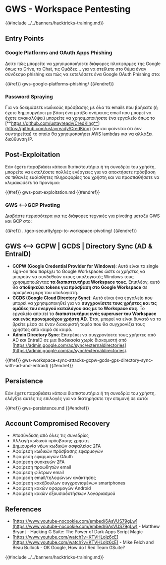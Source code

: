 # GWS - Workspace Pentesting

{{#include ../../banners/hacktricks-training.md}}

## Entry Points

### Google Platforms and OAuth Apps Phishing

Δείτε πώς μπορείτε να χρησιμοποιήσετε διάφορες πλατφόρμες της Google όπως το Drive, το Chat, τις Ομάδες... για να στείλετε στο θύμα έναν σύνδεσμο phishing και πώς να εκτελέσετε ένα Google OAuth Phishing στο:

{{#ref}}
gws-google-platforms-phishing/
{{#endref}}

### Password Spraying

Για να δοκιμάσετε κωδικούς πρόσβασης με όλα τα emails που βρήκατε (ή έχετε δημιουργήσει με βάση ένα μοτίβο ονόματος email που μπορεί να έχετε ανακαλύψει) μπορείτε να χρησιμοποιήσετε ένα εργαλείο όπως το [**https://github.com/ustayready/CredKing**](https://github.com/ustayready/CredKing) (αν και φαίνεται ότι δεν συντηρείται) το οποίο θα χρησιμοποιήσει AWS lambdas για να αλλάξει διεύθυνση IP.

## Post-Exploitation

Εάν έχετε παραβιάσει κάποια διαπιστευτήρια ή τη συνεδρία του χρήστη, μπορείτε να εκτελέσετε πολλές ενέργειες για να αποκτήσετε πρόσβαση σε πιθανές ευαίσθητες πληροφορίες του χρήστη και να προσπαθήσετε να κλιμακώσετε τα προνόμια:

{{#ref}}
gws-post-exploitation.md
{{#endref}}

### GWS <-->GCP Pivoting

Διαβάστε περισσότερα για τις διάφορες τεχνικές για pivoting μεταξύ GWS και GCP στο:

{{#ref}}
../gcp-security/gcp-to-workspace-pivoting/
{{#endref}}

## GWS <--> GCPW | GCDS | Directory Sync (AD & EntraID)

- **GCPW (Google Credential Provider for Windows)**: Αυτό είναι το single sign-on που παρέχει το Google Workspaces ώστε οι χρήστες να μπορούν να συνδεθούν στους υπολογιστές Windows τους χρησιμοποιώντας **τα διαπιστευτήρια Workspace τους**. Επιπλέον, αυτό θα **αποθηκεύει tokens για πρόσβαση στο Google Workspace** σε ορισμένα μέρη του υπολογιστή.
- **GCDS (Google Cloud Directory Sync)**: Αυτό είναι ένα εργαλείο που μπορεί να χρησιμοποιηθεί για να **συγχρονίσετε τους χρήστες και τις ομάδες του ενεργού καταλόγου σας με το Workspace σας**. Το εργαλείο απαιτεί τα **διαπιστευτήρια ενός superuser του Workspace και ενός προνομιούχου χρήστη AD**. Έτσι, μπορεί να είναι δυνατό να το βρείτε μέσα σε έναν διακομιστή τομέα που θα συγχρονίζει τους χρήστες από καιρό σε καιρό.
- **Admin Directory Sync**: Επιτρέπει να συγχρονίσετε τους χρήστες από AD και EntraID σε μια διαδικασία χωρίς διακομιστή από [https://admin.google.com/ac/sync/externaldirectories](https://admin.google.com/ac/sync/externaldirectories).

{{#ref}}
gws-workspace-sync-attacks-gcpw-gcds-gps-directory-sync-with-ad-and-entraid/
{{#endref}}

## Persistence

Εάν έχετε παραβιάσει κάποια διαπιστευτήρια ή τη συνεδρία του χρήστη, ελέγξτε αυτές τις επιλογές για να διατηρήσετε την επιμονή σε αυτό:

{{#ref}}
gws-persistence.md
{{#endref}}

## Account Compromised Recovery

- Αποσύνδεση από όλες τις συνεδρίες
- Αλλαγή κωδικού πρόσβασης χρήστη
- Δημιουργία νέων κωδικών ασφαλείας 2FA
- Αφαίρεση κωδικών πρόσβασης εφαρμογών
- Αφαίρεση εφαρμογών OAuth
- Αφαίρεση συσκευών 2FA
- Αφαίρεση προωθητών email
- Αφαίρεση φίλτρων email
- Αφαίρεση email/τηλεφώνων ανάκτησης
- Αφαίρεση κακόβουλων συγχρονισμένων smartphones
- Αφαίρεση κακών εφαρμογών Android
- Αφαίρεση κακών εξουσιοδοτήσεων λογαριασμού

## References

- [https://www.youtube-nocookie.com/embed/6AsVUS79gLw](https://www.youtube-nocookie.com/embed/6AsVUS79gLw) - Matthew Bryant - Hacking G Suite: The Power of Dark Apps Script Magic
- [https://www.youtube.com/watch?v=KTVHLolz6cE](https://www.youtube.com/watch?v=KTVHLolz6cE) - Mike Felch and Beau Bullock - OK Google, How do I Red Team GSuite?

{{#include ../../banners/hacktricks-training.md}}
